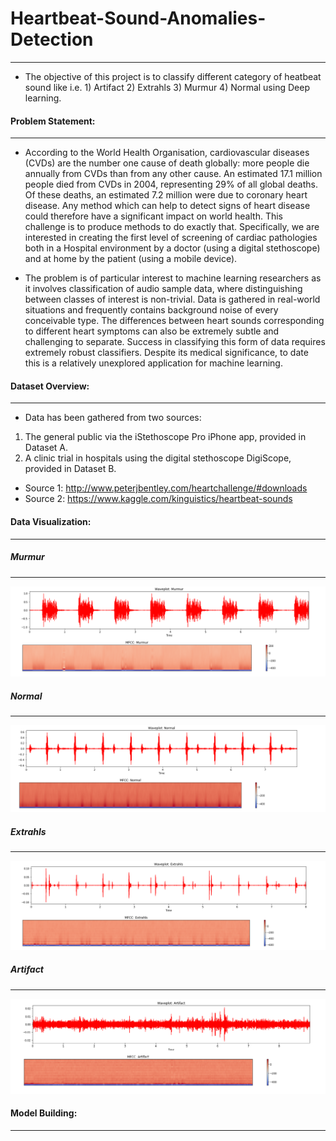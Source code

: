 # Heartbeat-Sound-Anomalies-Detection
-------
* The objective of this project is to classify different category of heatbeat sound like i.e. 1) Artifact 2) Extrahls 3) Murmur 4) Normal using Deep learning.


#### Problem Statement:
-----
* According to the World Health Organisation, cardiovascular diseases (CVDs) are the number one cause of death globally: more people die annually from CVDs than from any other cause. An estimated 17.1 million people died from CVDs in 2004, representing 29% of all global deaths. Of these deaths, an estimated 7.2 million were due to coronary heart disease. Any method which can help to detect signs of heart disease could therefore have a significant impact on world health. This challenge is to produce methods to do exactly that. Specifically, we are interested in creating the first level of screening of cardiac pathologies both in a Hospital environment by a doctor (using a digital stethoscope) and at home by the patient (using a mobile device).

* The problem is of particular interest to machine learning researchers as it involves classification of audio sample data, where distinguishing between classes of interest is non-trivial. Data is gathered in real-world situations and frequently contains background noise of every conceivable type. The differences between heart sounds corresponding to different heart symptoms can also be extremely subtle and challenging to separate. Success in classifying this form of data requires extremely robust classifiers. Despite its medical significance, to date this is a relatively unexplored application for machine learning.

#### Dataset Overview:
----
* Data has been gathered from two sources: 
1. The general public via the iStethoscope Pro iPhone app, provided in Dataset A. 
2. A clinic trial in hospitals using the digital stethoscope DigiScope, provided in Dataset B.

* Source 1: http://www.peterjbentley.com/heartchallenge/#downloads
* Source 2: https://www.kaggle.com/kinguistics/heartbeat-sounds

#### Data Visualization:
----
##### Murmur
-----
!['murmur'](https://github.com/ShehzadaAlam/Heartbeat-Sound-Anomalies-Detection/blob/master/Waveplot_with_MFCC1_Murmur_Heartbeat.PNG)

##### Normal
-----
!['Normal'](https://github.com/ShehzadaAlam/Heartbeat-Sound-Anomalies-Detection/blob/master/Waveplot_with_MFCC1_Normal_Heartbeat.PNG)

##### Extrahls
-----
!['Extrahl'](https://github.com/ShehzadaAlam/Heartbeat-Sound-Anomalies-Detection/blob/master/Waveplot_with_MFCC1_Extrahls_Heartbeat.PNG)

##### Artifact
-----
!['Artifact'](https://github.com/ShehzadaAlam/Heartbeat-Sound-Anomalies-Detection/blob/master/Waveplot_with_MFCC1_Artifact_Heartbeat.PNG)


#### Model Building:
----



